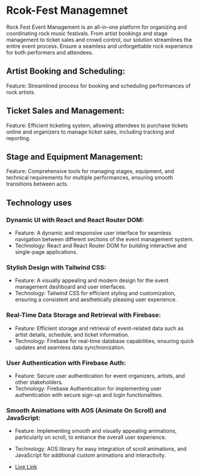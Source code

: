 # Rcok-Fest Managemnet

Rock Fest Event Management is an all-in-one platform for organizing and coordinating rock music festivals. From artist bookings and stage management to ticket sales and crowd control, our solution streamlines the entire event process. Ensure a seamless and unforgettable rock experience for both performers and attendees.

## Artist Booking and Scheduling:

Feature: Streamlined process for booking and scheduling performances of rock artists.

## Ticket Sales and Management:

Feature: Efficient ticketing system, allowing attendees to purchase tickets online and organizers to manage ticket sales, including tracking and reporting.

## Stage and Equipment Management:

Feature: Comprehensive tools for managing stages, equipment, and technical requirements for multiple performances, ensuring smooth transitions between acts.


## Technology uses
### Dynamic UI with React and React Router DOM:

- Feature: A dynamic and responsive user interface for seamless navigation between different sections of the event management system.
- Technology: React and React Router DOM for building interactive and single-page applications.
### Stylish Design with Tailwind CSS:

- Feature: A visually appealing and modern design for the event management dashboard and user interfaces.
- Technology: Tailwind CSS for efficient styling and customization, ensuring a consistent and aesthetically pleasing user experience.
### Real-Time Data Storage and Retrieval with Firebase:

- Feature: Efficient storage and retrieval of event-related data such as artist details, schedule, and ticket information.
- Technology: Firebase for real-time database capabilities, ensuring quick updates and seamless data synchronization.
### User Authentication with Firebase Auth:

- Feature: Secure user authentication for event organizers, artists, and other stakeholders.
- Technology: Firebase Authentication for implementing user authentication with secure sign-up and login functionalities.
### Smooth Animations with AOS (Animate On Scroll) and JavaScript:

- Feature: Implementing smooth and visually appealing animations, particularly on scroll, to enhance the overall user experience.
- Technology: AOS library for easy integration of scroll animations, and JavaScript for additional custom animations and interactivity.

- [Live Link](https://github.com/vitejs/vite-plugin-react-swc)
